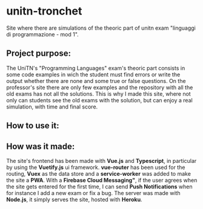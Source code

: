 # unitn-tronchet

Site where there are simulations of the theoric part of unitn exam "linguaggi di programmazione - mod 1".

## Project purpose:

The UniTN's "Programming Languages" exam's theoric part consists in some code examples in wich the student must find errors or write the output whether there are none and some true or false questions. On the professor's site there are only few examples and the repository with all the old exams has not all the solutions. This is why I made this site, where not only can students see the old exams with the solution, but can enjoy a real simulation, with time and final score.

## How to use it:

## How was it made:

The site's frontend has been made with **Vue.js** and **Typescript**, in particular by using the **Vuetify.js** ui framework. **vue-router** has been used for the routing, **Vuex** as the data store and a **service-worker** was added to make the site a **PWA**. With a **Firebase Cloud Messaging"**, if the user agrees when the site gets entered for the first time, I can send **Push Notifications** when for instance I add a new exam or fix a bug. The server was made with **Node.js**, it simply serves the site, hosted with **Heroku**.
